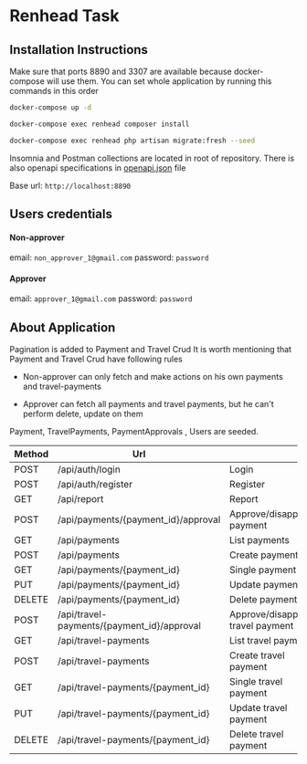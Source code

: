 # Renhead Task

## Installation Instructions

Make sure that ports 8890 and 3307 are available because docker-compose will use them.
You can set whole application by running this commands in this order

```sh
docker-compose up -d

docker-compose exec renhead composer install

docker-compose exec renhead php artisan migrate:fresh --seed
```
Insomnia and Postman collections are located in root of repository.
There is also openapi specifications in [openapi.json](https://github.com/aleksandarustic/renhead/blob/main/openapi.json) file

Base url: ``` http://localhost:8890  ```

## Users credentials

#### Non-approver
email: ```non_approver_1@gmail.com``` password: ```password```
#### Approver
email: ```approver_1@gmail.com``` password: ```password```

## About Application

Pagination is added to Payment and Travel Crud
It is worth mentioning that Payment and Travel Crud have following rules

- Non-approver can only fetch and make actions on his own payments and travel-payments

- Approver can fetch all payments and travel payments, but he can't perform delete, update on them 

Payment, TravelPayments, PaymentApprovals , Users are seeded.


| Method  | Url |  |
| ------------- | ------------- |------------- |
| POST  | /api/auth/login  | Login  |
| POST  | /api/auth/register  | Register  |
| GET  | /api/report  | Report  |
| POST  | /api/payments/{payment_id}/approval  | Approve/disapprove payment  |
| GET  | /api/payments  | List payments  |
| POST  | /api/payments  | Create payment  |
| GET  | /api/payments/{payment_id}  | Single payment  |
| PUT  | /api/payments/{payment_id}  | Update payment  |
| DELETE  | /api/payments/{payment_id}  | Delete payment  |
| POST  | /api/travel-payments/{payment_id}/approval| Approve/disapprove travel payment  |
| GET  | /api/travel-payments  | List travel payments  |
| POST  | /api/travel-payments  | Create travel payment  |
| GET  | /api/travel-payments/{payment_id}  | Single travel payment  |
| PUT  | /api/travel-payments/{payment_id}  | Update travel payment  |
| DELETE  | /api/travel-payments/{payment_id}  | Delete travel payment  |




